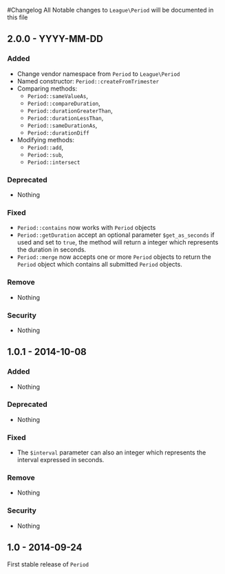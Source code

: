 #Changelog
All Notable changes to `League\Period` will be documented in this file

## 2.0.0 - YYYY-MM-DD

### Added
- Change vendor namespace from `Period` to `League\Period`
- Named constructor: `Period::createFromTrimester`
- Comparing methods: 
    - `Period::sameValueAs`,
    - `Period::compareDuration`,
    - `Period::durationGreaterThan`,
    - `Period::durationLessThan`,
    - `Period::sameDurationAs`,
    - `Period::durationDiff`
- Modifying methods:
    - `Period::add`,
    - `Period::sub`,
    - `Period::intersect`

### Deprecated
- Nothing

### Fixed
- `Period::contains` now works with `Period` objects
- `Period::getDuration` accept an optional parameter `$get_as_seconds` if used and set to `true`, the method will return a integer which represents the duration in seconds.
- `Period::merge` now accepts one or more `Period` objects to return the `Period` object which contains all submitted `Period` objects. 

### Remove
- Nothing

### Security
- Nothing

## 1.0.1 - 2014-10-08

### Added
- Nothing

### Deprecated
- Nothing

### Fixed
- The `$interval` parameter can also an integer which represents the interval expressed in seconds.

### Remove
- Nothing

### Security
- Nothing

## 1.0 - 2014-09-24

First stable release of `Period`
